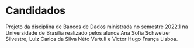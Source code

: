 # Candidados
Projeto da disciplina de Bancos de Dados ministrada no semestre 2022.1 na Universidade de Brasília realizado pelos alunos Ana Sofia Schweizer Silvestre, Luiz Carlos da Silva Néto Vartuli e Victor Hugo França Lisboa. 